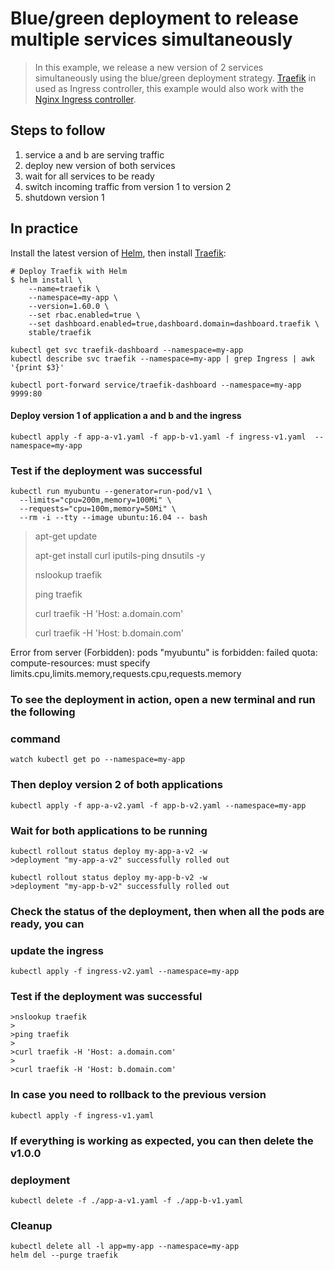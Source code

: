 Blue/green deployment to release multiple services simultaneously
=================================================================

> In this example, we release a new version of 2 services simultaneously using
the blue/green deployment strategy. [Traefik](https://traefik.io) in used as
Ingress controller, this example would also work with the
[Nginx Ingress controller](https://github.com/kubernetes/ingress-nginx).

## Steps to follow

1. service a and b are serving traffic
1. deploy new version of both services
1. wait for all services to be ready
1. switch incoming traffic from version 1 to version 2
1. shutdown version 1

## In practice

Install the latest version of
[Helm](https://docs.helm.sh/using_helm/#installing-helm), then install
[Traefik](https://traefik.io/):

```console
# Deploy Traefik with Helm
$ helm install \
    --name=traefik \
    --namespace=my-app \
    --version=1.60.0 \
    --set rbac.enabled=true \
    --set dashboard.enabled=true,dashboard.domain=dashboard.traefik \
    stable/traefik
```

```console
kubectl get svc traefik-dashboard --namespace=my-app
kubectl describe svc traefik --namespace=my-app | grep Ingress | awk '{print $3}'
```

```console 
kubectl port-forward service/traefik-dashboard --namespace=my-app 9999:80
```
#### Deploy version 1 of application a and b and the ingress


```console
kubectl apply -f app-a-v1.yaml -f app-b-v1.yaml -f ingress-v1.yaml  --namespace=my-app

```



### Test if the deployment was successful

```console
kubectl run myubuntu --generator=run-pod/v1 \
  --limits="cpu=200m,memory=100Mi" \
  --requests="cpu=100m,memory=50Mi" \
  --rm -i --tty --image ubuntu:16.04 -- bash
```
>apt-get update
>
>apt-get install curl iputils-ping dnsutils -y
>
>nslookup traefik
>
>ping traefik
>
>curl traefik -H 'Host: a.domain.com'
>
>curl traefik -H 'Host: b.domain.com'


Error from server (Forbidden): pods "myubuntu" is forbidden: failed quota: compute-resources: must specify limits.cpu,limits.memory,requests.cpu,requests.memory


### To see the deployment in action, open a new terminal and run the following
### command

```console
watch kubectl get po --namespace=my-app
```

### Then deploy version 2 of both applications

```console
kubectl apply -f app-a-v2.yaml -f app-b-v2.yaml --namespace=my-app
```

### Wait for both applications to be running

```console
kubectl rollout status deploy my-app-a-v2 -w
>deployment "my-app-a-v2" successfully rolled out

kubectl rollout status deploy my-app-b-v2 -w
>deployment "my-app-b-v2" successfully rolled out
```

### Check the status of the deployment, then when all the pods are ready, you can
### update the ingress

```console
kubectl apply -f ingress-v2.yaml --namespace=my-app
```

### Test if the deployment was successful

```console
>nslookup traefik
>
>ping traefik
>
>curl traefik -H 'Host: a.domain.com'
>
>curl traefik -H 'Host: b.domain.com'
```

### In case you need to rollback to the previous version

```console
kubectl apply -f ingress-v1.yaml
```

### If everything is working as expected, you can then delete the v1.0.0
### deployment

```console
kubectl delete -f ./app-a-v1.yaml -f ./app-b-v1.yaml
```

### Cleanup

```console
kubectl delete all -l app=my-app --namespace=my-app
helm del --purge traefik
```
